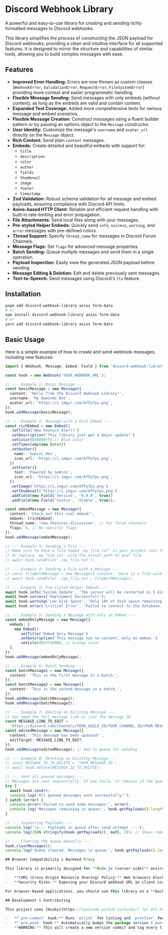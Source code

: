 # Discord Webhook Library

A powerful and easy-to-use library for creating and sending richly formatted messages to Discord webhooks.

This library simplifies the process of constructing the JSON payload for Discord webhooks, providing a clean and intuitive interface for all supported features. It is designed to mirror the structure and capabilities of similar tools, allowing you to build complex messages with ease.

## Features

- **Improved Error Handling:** Errors are now thrown as custom classes (`WebhookError`, `ValidationError`, `RequestError`, `FileSystemError`) providing more context and easier programmatic handling.
- **Flexible Message Sending:** Send messages with only embeds (without content), as long as the embeds are valid and contain content.
- **Expanded Test Coverage:** Added more comprehensive tests for various message and embed scenarios.
- **Flexible Message Creation:** Construct messages using a fluent builder pattern or by passing an options object to the `Message` constructor.
- **User Identity:** Customize the message's `username` and `avatar_url` directly on the `Message` object.
- **Rich Content:** Send plain `content` messages.
- **Embeds:** Create detailed and beautiful embeds with support for:
  - `title`
  - `description`
  - `color`
  - `author`
  - `fields`
  - `thumbnail`
  - `image`
  - `footer`
  - `timestamp`
- **Zod Validation:** Robust schema validation for all message and embed payloads, ensuring compliance with Discord API limits.
- **Axios-based HTTP Client:** Reliable and efficient request handling with built-in rate-limiting and error propagation.
- **File Attachments:** Send local files along with your messages.
- **Pre-styled Helper Embeds:** Quickly send `info`, `success`, `warning`, and `error` messages with pre-defined colors.
- **Thread Support:** Specify `thread_name` for messages in Discord Forum Channels.
- **Message Flags:** Set `flags` for advanced message properties.
- **Batch Sending:** Queue multiple messages and send them in a single operation.
- **Payload Inspection:** Easily view the generated JSON payload before sending.
- **Message Editing & Deletion:** Edit and delete previously sent messages.
- **Text-to-Speech:** Send messages using Discord's `tts` feature.

## Installation

```bash
pnpm add discord-webhook-library axios form-data
# or
npm install discord-webhook-library axios form-data
# or
yarn add discord-webhook-library axios form-data
```

## Basic Usage

Here is a simple example of how to create and send webhook messages, including new features:

```typescript
import { Webhook, Message, Embed, Field } from 'discord-webhook-library';

const hook = new Webhook('YOUR_WEBHOOK_URL');

// --- Example 1: Basic Message ---
const basicMessage = new Message({
  content: 'Hello from the Discord Webhook Library!',
  username: 'My Awesome Bot',
  avatar_url: 'https://i.imgur.com/AfFp7pu.png',
});
hook.addMessage(basicMessage);

// --- Example 2: Message with a Rich Embed ---
const richEmbed = new Embed()
  .setTitle('New Feature Alert!')
  .setDescription('This library just got a major update!')
  .setColor(0x0099ff) // Blue color
  .setTimestamp(new Date())
  .setAuthor({
    name: 'Gemini Dev',
    icon_url: 'https://i.imgur.com/AfFp7pu.png',
  })
  .setFooter({
    text: 'Powered by Gemini',
    icon_url: 'https://i.imgur.com/AfFp7pu.png',
  })
  .setImage('https://i.imgur.com/AfFp7pu.png')
  .setThumbnail('https://i.imgur.com/AfFp7pu.png')
  .addField(new Field('Version', '0.9.0', true))
  .addField(new Field('Status', 'Stable', true));

const embedMessage = new Message({
  content: 'Check out this cool embed!',
  embeds: [richEmbed],
  thread_name: 'new-features-discussion', // For forum channels
  flags: 0, // No specific flags
});
hook.addMessage(embedMessage);

// --- Example 3: Sending a File ---
// Make sure to have a file named 'my_file.txt' in your project root for this example
// Or replace 'my_file.txt' with the actual path to your file
// await hook.sendFile('./my_file.txt');

// --- Example 4: Sending a File with a Message ---
// const fileWithMessage = new Message({ content: 'Here is a file with a message!' });
// await hook.sendFile('./my_file.txt', fileWithMessage);

// --- Example 5: Pre-styled Helper Embeds ---
await hook.info('System Update', 'The server will be restarted in 5 minutes.');
await hook.success('Deployment Successful!');
await hook.warning('Low Disk Space', 'Only 10% of disk space remaining.');
await hook.error('Critical Error', 'Failed to connect to the database.');

// --- Example 5: Sending a Message with only an Embed ---
const embedOnlyMessage = new Message({
  embeds: [
    new Embed()
      .setTitle('Embed Only Message')
      .setDescription('This message has no content, only an embed.')
      .setColor(0xffa500), // Orange color
  ],
});
hook.addMessage(embedOnlyMessage);

// --- Example 6: Batch Sending ---
const batchMessage1 = new Message({
  content: 'This is the first message in a batch.',
});
const batchMessage2 = new Message({
  content: 'This is the second message in a batch.',
});
hook.addMessage(batchMessage1);
hook.addMessage(batchMessage2);

// --- Example 7: Editing an Existing Message ---
// You need the full message link or just the message ID
const MESSAGE_LINK_TO_EDIT =
  'https://discord.com/channels/YOUR_GUILD_ID/YOUR_CHANNEL_ID/YOUR_MESSAGE_ID';
const editedMessage = new Message({
  content: 'This message has been updated!',
  editTarget: MESSAGE_LINK_TO_EDIT,
});
hook.addMessage(editedMessage); // Add to queue for sending

// --- Example 8: Deleting an Existing Message ---
// const MESSAGE_ID_TO_DELETE = 'YOUR_MESSAGE_ID';
// await hook.delete(MESSAGE_ID_TO_DELETE);

// --- Send all queued messages ---
// Messages are sent sequentially. If one fails, it remains in the queue.
try {
  await hook.send();
  console.log('All queued messages sent successfully!');
} catch (error) {
  console.error('Failed to send some messages:', error);
  console.log('Messages remaining in queue:', hook.getPayloads().length);
}

// --- Inspecting Payloads ---
console.log('\n--- Payloads in queue after send attempt ---');
console.log(JSON.stringify(hook.getPayloads(), null, 2)); // Shows remaining messages

// --- Clearing the queue manually ---
hook.clearMessages();
console.log('Queue cleared. Messages in queue:', hook.getPayloads().length);

## Browser Compatibility & Backend Proxy

This library is primarily designed for **Node.js (server-side)** environments. While the core message building logic is environment-agnostic, direct use in a web browser is **not recommended** and will likely encounter issues due to:

-   **CORS (Cross-Origin Resource Sharing) Policy:** Web browsers block direct requests to Discord's API from different origins.
-   **Security Risks:** Exposing your Discord webhook URL in client-side code makes it vulnerable to abuse.

For browser-based applications, you should use this library on a **backend server** that acts as a proxy. Your frontend application would send requests to your backend, and your backend would then securely use this library to send messages to Discord.

## Development & Contributing

This project uses [Husky](https://typicode.github.io/husky/) for Git hooks to maintain code quality and automate tasks.

-   **`pre-commit` hook:** Runs `eslint` for linting and `prettier` for code formatting on staged files.
-   **`pre-push` hook:** Automatically bumps the package version (`patch` version) when pushing to the `main` branch.
    **WARNING:** This will create a new version commit and tag every time you push to `main`. Consider using a dedicated release pipeline in CI/CD for more controlled versioning in production environments.

